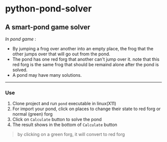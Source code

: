 # python-pond-solver

## A smart-pond game solver   

*In pond game* :
- By jumping a frog over another into an empty place, the frog that the other jumps over that will go out from the pond.
- The pond has one red forg that another can't jump over it. note that this red forg is the same frog that should be remaind alone after the pond is solved.
- A pond may have many solutions.
---
### Use
1. Clone project and run `pond` executable in linux(X11)   
2. For import your pond, click on places to change their state to red forg or normal (green) forg    
3. Click on `Calculate` button to solve the pond   
4. The result shows in the bottom of `Calculate` button   
> by clicking on a green forg, it will convert to red forg   
